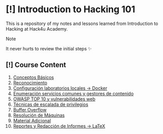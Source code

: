 # [!] Introduction to Hacking 101
This is a repository of my notes and lessons learned from Introduction to Hacking at Hack4u Academy.

> [!NOTE]  
> It never hurts to review the initial steps ✨

## [!] Course Content 
1. [Conceptos Básicos](./Conceptos_Basicos/)
2. [Reconocimiento](./Reconocimiento/)
3. [Configuración laboratorios locales -> Docker](./Configuración%20laboratorios%20locales%20->%20Docker/)
4. [Enumeración servicios comunes y gestores de contenido](./Enumeración%20servicios%20comunes%20y%20gestores%20de%20contenido/)
5. [OWASP TOP 10 y vulnerabilidades web]()
6. [Técnicas de escalada de privilegios]()
7. [Buffer Overflow]()
8. [Resolución de Máquinas]()
9. [Material Adicional]()
10. [Reportes y Redacción de Informes -> LaTeX]()
